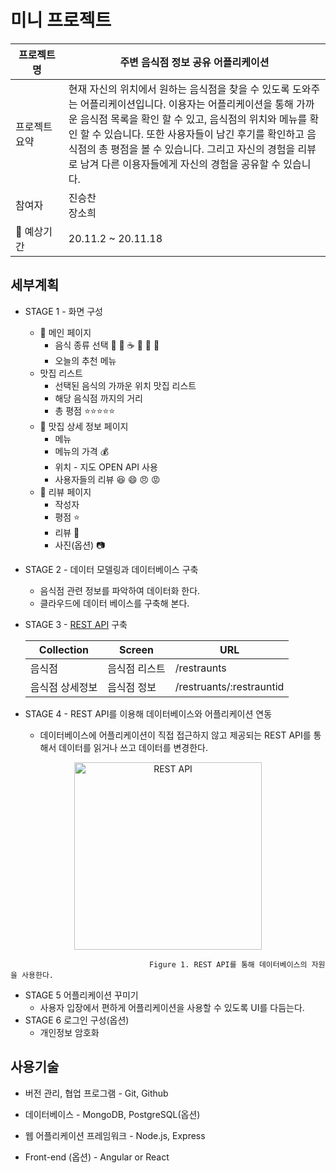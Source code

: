 # 미니 프로젝트

| 프로젝트명 | 주변 음식점 정보 공유 어플리케이션                           |
| ------------------------------ | ------------------------------------------------------------ |
| 프로젝트 요약<img width=300 /> | 현재 자신의 위치에서 원하는 음식점을 찾을 수 있도록 도와주는 어플리케이션입니다. 이용자는 어플리케이션을 통해 가까운 음식점 목록을 확인 할 수 있고, 음식점의 위치와 메뉴를 확인 할 수 있습니다.  또한 사용자들이 남긴 후기를 확인하고 음식점의 총 평점을 볼 수 있습니다.  그리고 자신의 경험을 리뷰로 남겨 다른 이용자들에게 자신의 경험을 공유할 수 있습니다. |
| 참여자                         | 진승찬<br />장소희                                           |
| :date: 예상기간                | 20.11.2 ~ 20.11.18                                           |

## 	세부계획

* STAGE 1 - 화면 구성 

  * :page_facing_up: 메인 페이지 
    * 음식 종류 선택 :pizza: :meat_on_bone: :coffee: :cake: :ramen: :hamburger:
    * 오늘의 추천 메뉴
  * 맛집 리스트
    * 선택된 음식의 가까운 위치 맛집 리스트 
    * 해당 음식점 까지의 거리 
    * 총 평점 :star::star::star::star::star:
  * :page_facing_up: 맛집 상세 정보 페이지 
    * 메뉴 
    * 메뉴의 가격 :moneybag:
    * 위치 - 지도 OPEN API 사용
    * 사용자들의 리뷰 :laughing: :smile: :angry: :rage: 
  * :page_facing_up: 리뷰 페이지 
    * 작성자
    * 평점 :star:
    * 리뷰 :speech_balloon:
    * 사진(옵션) :camera:

* STAGE 2 - 데이터 모델링과 데이터베이스 구축

  * 음식점 관련 정보를 파악하여 데이터화 한다.
  * 클라우드에 데이터 베이스를 구축해 본다.

* STAGE 3 - <a href="https://ko.wikipedia.org/wiki/REST">REST API</a> 구축

  | Collection      | Screen        | URL                      |
  | --------------- | ------------- | ------------------------ |
  | 음식점          | 음식점 리스트 | /restraunts              |
  | 음식점 상세정보 | 음식점 정보   | /restruants/:restrauntid |

* STAGE 4 - REST API를 이용해 데이터베이스와 어플리케이션 연동

  * 데이터베이스에 어플리케이션이 직접 접근하지 않고 제공되는 REST API를 통해서 데이터를 읽거나 쓰고 데이터를 변경한다.


<p align="center">
    <img src="https://user-images.githubusercontent.com/73764308/97802855-a8061400-1c89-11eb-8de3-b736beeacd8a.PNG" alt="REST API" width="300px" />
    
                                   Figure 1. REST API를 통해 데이터베이스의 자원을 사용한다.
</p>

* STAGE 5 어플리케이션 꾸미기
  * 사용자 입장에서 편하게 어플리케이션을 사용할 수 있도록 UI를 다듬는다.
* STAGE 6 로그인 구성(옵션)
  * 개인정보 암호화

## 	사용기술 

* 버전 관리, 협업 프로그램 - Git, Github

* 데이터베이스 - MongoDB, PostgreSQL(옵션)

* 웹 어플리케이션 프레임워크 - Node.js, Express

* Front-end (옵션) - Angular or React
